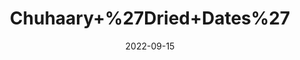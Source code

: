 ---
title: 'Chuhaary+%27Dried+Dates%27'
date: '2022-09-15' 
metatag: '' 
inventory: '0' 
draft: false 
# meta description 
shortDescripton: ''
description: 'Dry+Fruit'
longdescription: ''
featured: True
# product Price
price: '80.0'
# Product Short Description
shortDescription: ''
productID: 'B292A892-932C-ED11-9968-005056B3A416'
type: 'products'
category: 'Dry+Fruit' 
thumnailproduct: 'https://aminsaddiquidawakhana.eralive.net/images/products/B292A892-932C-ED11-9968-005056B3A4161.png' 
images:
  - image: 'images/products/B292A892-932C-ED11-9968-005056B3A4161.png'  
Variants:
---